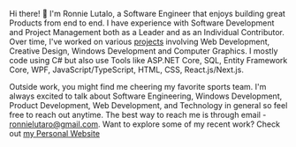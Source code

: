 Hi there! 👋 I'm Ronnie Lutalo, a Software Engineer that enjoys building great Products from end to end. I have experience with Software Development and Project Management both as a Leader and as an Individual Contributor. Over time, I've worked on various [projects](https://ronnielutalo.github.io/projects) involving Web Development, Creative Design, Windows Development and Computer Graphics. I mostly code using C# but also use Tools like ASP.NET Core, SQL, Entity Framework Core, WPF, JavaScript/TypeScript, HTML, CSS, React.js/Next.js.

Outside work, you might find me cheering my favorite sports team. I'm always excited to talk about Software Engineering, Windows Development, Product Development, Web Development, and Technology in general so feel free to reach out anytime. The best way to reach me is through email - ronnielutaro@gmail.com. Want to explore some of my recent work? Check out [my Personal Website](https://ronnielutalo.github.io/)
